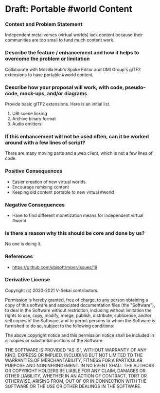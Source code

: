 # Draft: Portable #world Content

### Context and Problem Statement

Independent meta-verses (virtual worlds) lack content because their communities are too small to fund much content work.

### Describe the feature / enhancement and how it helps to overcome the problem or limitation

Collaborate with Mozilla Hub's Spoke Editor and OMI Group's glTF2 extensions to have portable #world content.

### Describe how your proposal will work, with code, pseudo-code, mock-ups, and/or diagrams

Provide basic glTF2 extensions. Here is an initial list.

1. URI scene linking
2. Archive binary format
3. Audio emitters

### If this enhancement will not be used often, can it be worked around with a few lines of script?

There are many moving parts and a web client, which is not a few lines of code.

### Positive Consequences

- Easier creation of new virtual worlds.
- Encourage remixing content
- Keeping old content portable to new virtual #world

### Negative Consequences

- Have to find different monetization means for independent virtual #world

### Is there a reason why this should be core and done by us?

No one is doing it.

### References

- <https://github.com/ubisoft/mixer/issues/19>

### Derivative License

Copyright (c) 2020-2021 V-Sekai contributors.

Permission is hereby granted, free of charge, to any person obtaining a copy
of this software and associated documentation files (the "Software"), to deal
in the Software without restriction, including without limitation the rights
to use, copy, modify, merge, publish, distribute, sublicense, and/or sell
copies of the Software, and to permit persons to whom the Software is
furnished to do so, subject to the following conditions:

The above copyright notice and this permission notice shall be included in all
copies or substantial portions of the Software.

THE SOFTWARE IS PROVIDED "AS IS", WITHOUT WARRANTY OF ANY KIND, EXPRESS OR
IMPLIED, INCLUDING BUT NOT LIMITED TO THE WARRANTIES OF MERCHANTABILITY,
FITNESS FOR A PARTICULAR PURPOSE AND NONINFRINGEMENT. IN NO EVENT SHALL THE
AUTHORS OR COPYRIGHT HOLDERS BE LIABLE FOR ANY CLAIM, DAMAGES OR OTHER
LIABILITY, WHETHER IN AN ACTION OF CONTRACT, TORT OR OTHERWISE, ARISING FROM,
OUT OF OR IN CONNECTION WITH THE SOFTWARE OR THE USE OR OTHER DEALINGS IN THE
SOFTWARE.
